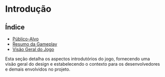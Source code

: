 # Introdução

## Índice

- [Público-Alvo](publico_alvo.md)
- [Resumo da Gameplay](resumo_gameplay.md)
- [Visão Geral do Jogo](visao_geral.md)

Esta seção detalha os aspectos introdutórios do jogo, fornecendo uma visão geral do design e estabelecendo o contexto para os desenvolvedores e demais envolvidos no projeto.
